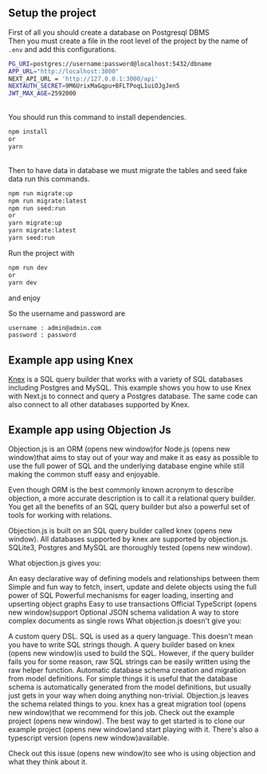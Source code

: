 ## Setup the project
First of all you should create a database on Postgresql DBMS
<br>
Then you must create a file in the root level of the project by the name of `.env` and add this configurations.

```bash
PG_URI=postgres://username:password@localhost:5432/dbname
APP_URL="http://localhost:3000"
NEXT_API_URL = 'http://127.0.0.1:3000/api'
NEXTAUTH_SECRET=9M6UrixMaGqpu+BFLTPoqL1uiOJgJen5
JWT_MAX_AGE=2592000
```

<br>
You should run this command to install dependencies.

```bash
npm install
or
yarn
```
<br>
Then to have data in database we must migrate the tables and seed fake data run this commands.

```bash
npm run migrate:up
npm run migrate:latest
npm run seed:run
or
yarn migrate:up 
yarn migrate:latest 
yarn seed:run 
```

Run the project with

```bash
npm run dev
or
yarn dev
```
and enjoy

So the username and password are

```bash
username : admin@admin.com
password : password
```






## Example app using Knex

[Knex](https://knexjs.org/) is a SQL query builder that works with a variety of SQL databases including Postgres and MySQL. This example shows you how to use Knex with Next.js to connect and query a Postgres database. The same code can also connect to all other databases supported by Knex.


## Example app using Objection Js
Objection.js is an ORM (opens new window)for Node.js (opens new window)that aims to stay out of your way and make it as easy as possible to use the full power of SQL and the underlying database engine while still making the common stuff easy and enjoyable.

Even though ORM is the best commonly known acronym to describe objection, a more accurate description is to call it a relational query builder. You get all the benefits of an SQL query builder but also a powerful set of tools for working with relations.

Objection.js is built on an SQL query builder called knex (opens new window). All databases supported by knex are supported by objection.js. SQLite3, Postgres and MySQL are thoroughly tested (opens new window).

What objection.js gives you:

An easy declarative way of defining models and relationships between them
Simple and fun way to fetch, insert, update and delete objects using the full power of SQL
Powerful mechanisms for eager loading, inserting and upserting object graphs
Easy to use transactions
Official TypeScript (opens new window)support
Optional JSON schema validation
A way to store complex documents as single rows
What objection.js doesn't give you:

A custom query DSL. SQL is used as a query language. This doesn't mean you have to write SQL strings though. A query builder based on knex (opens new window)is used to build the SQL. However, if the query builder fails you for some reason, raw SQL strings can be easily written using the raw helper function.
Automatic database schema creation and migration from model definitions. For simple things it is useful that the database schema is automatically generated from the model definitions, but usually just gets in your way when doing anything non-trivial. Objection.js leaves the schema related things to you. knex has a great migration tool (opens new window)that we recommend for this job. Check out the example project (opens new window).
The best way to get started is to clone our example project (opens new window)and start playing with it. There's also a typescript version (opens new window)available.

Check out this issue (opens new window)to see who is using objection and what they think about it.




